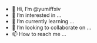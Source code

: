 - 👋 Hi, I’m @yumiffxiv
- 👀 I’m interested in ...
- 🌱 I’m currently learning ...
- 💞️ I’m looking to collaborate on ...
- 📫 How to reach me ...

<!---
yumiffxiv/yumiffxiv is a ✨ special ✨ repository because its `README.md` (this file) appears on your GitHub profile.
You can click the Preview link to take a look at your changes.
--->
